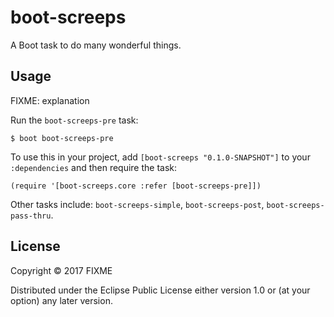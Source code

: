 # boot-screeps

A Boot task to do many wonderful things.

## Usage

FIXME: explanation

Run the `boot-screeps-pre` task:

    $ boot boot-screeps-pre

To use this in your project, add `[boot-screeps "0.1.0-SNAPSHOT"]` to your `:dependencies`
and then require the task:

    (require '[boot-screeps.core :refer [boot-screeps-pre]])

Other tasks include: `boot-screeps-simple`, `boot-screeps-post`, `boot-screeps-pass-thru`.

## License

Copyright © 2017 FIXME

Distributed under the Eclipse Public License either version 1.0 or (at
your option) any later version.
